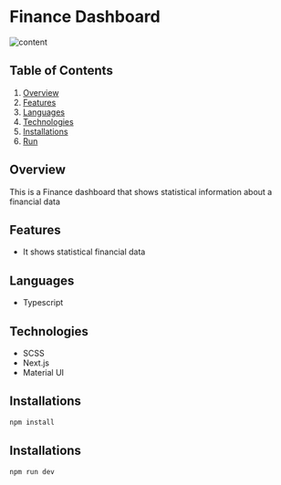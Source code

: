 # Finance Dashboard

![content](https://drive.google.com/uc?export=download&id=1qWtO55cL4-6F316VRoXb_kfHfA1-HKdm)


## Table of Contents
1. [Overview](#overview)
2. [Features](#features)
3. [Languages](#languages)
4. [Technologies](#technologies)
5. [Installations](#installations)
6. [Run](#run)


## Overview
This is a Finance dashboard that shows statistical information about a financial data

## Features
* It shows statistical financial data

## Languages
* Typescript

## Technologies
* SCSS
* Next.js
* Material UI

## Installations

```bash
npm install
```

## Installations

```bash
npm run dev
```
